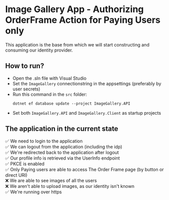 # Image Gallery App - Authorizing OrderFrame Action for Paying Users only
This application is the base from which we will start constructing and consuming our identity provider.

## How to run?
- Open the .sln file with Visual Studio
- Set the `ImageGallery` connectionstring in the appsettings (preferably by user secrets)
- Run this command in the `src` folder:
    ```
    dotnet ef database update --project ImageGallery.API
    ```
- Set both `ImageGallery.API` and `ImageGallery.Client` as startup projects

## The application in the current state
✅ We need to login to the application <br/>
✅ We can logout from the application (including the idp) <br/>
✅ We're redirected back to the application after logout <br/>
✅ Our profile info is retrieved via the UserInfo endpoint <br/>
✅ PKCE is enabled <br/>
✅ Only Paying users are able to access The Order Frame page (by button or direct URI) <br/>
❌ We are able to see images of all the users <br/>
❌ We aren't able to upload images, as our identity isn't known <br/>
✅ We're running over https <br/>
